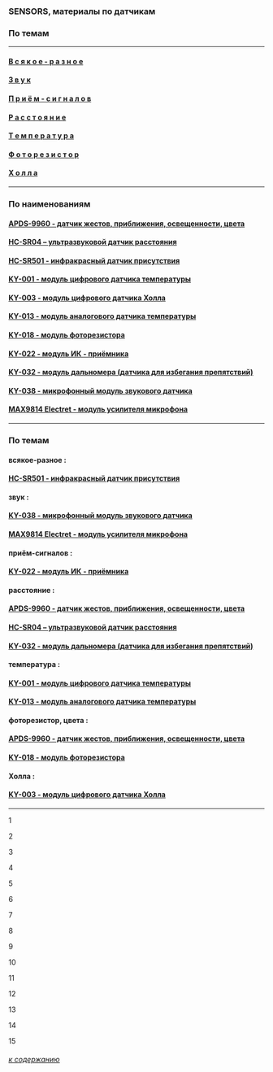 ### SENSORS, материалы по датчикам

### По темам

---

#### [В с я к о е - р а з н о е](#%D0%B2%D1%81%D1%8F%D0%BA%D0%BE%D0%B5-%D1%80%D0%B0%D0%B7%D0%BD%D0%BE%D0%B5)

#### [З в у к](#%D0%B7%D0%B2%D1%83%D0%BA)

#### [П р и ё м - с и г н а л о в](#%D0%BF%D1%80%D0%B8%D1%91%D0%BC-%D1%81%D0%B8%D0%B3%D0%BD%D0%B0%D0%BB%D0%BE%D0%B2)

#### [Р а с с т о я н и е](#%D1%80%D0%B0%D1%81%D1%81%D1%82%D0%BE%D1%8F%D0%BD%D0%B8%D0%B5)

#### [Т е м п е р а т у р а](#%D1%82%D0%B5%D0%BC%D0%BF%D0%B5%D1%80%D0%B0%D1%82%D1%83%D1%80%D0%B0)

#### [Ф о т о р е з и с т о р](#%D1%84%D0%BE%D1%82%D0%BE%D1%80%D0%B5%D0%B7%D0%B8%D1%81%D1%82%D0%BE%D1%80)

#### [Х о л л а](#%D1%85%D0%BE%D0%BB%D0%BB%D0%B0)

---

### По наименованиям

#### [APDS-9960 - датчик жестов, приближения, освещенности, цвета](apds-9960-datchik-zhestov-priblizheniya-osveshchennosti-cveta/apds-9960-datchik-zhestov-priblizheniya-osveshchennosti-cveta.md)

#### [HC-SR04 – ультразвуковой датчик расстояния](hc-sr04-ultrazvukovoj-datchik-rasstoyaniya/hc-sr04-ultrazvukovoj-datchik-rasstoyaniya.md)

#### [HC-SR501 - инфракрасный датчик присутствия](hc-sr501-infrakrasnyj-datchik-prisutstviya/hc-sr501-infrakrasnyj-datchik-prisutstviya.md)

#### [KY-001 - модуль цифрового датчика температуры](ky-001-modul-cifrovogo-datchika-temperatury/ky-001-modul-cifrovogo-datchika-temperatury.md)

#### [KY-003 - модуль цифрового датчика Холла](ky-003-modul-cifrovogo-datchika-holla/ky-003-modul-cifrovogo-datchika-holla.md)

#### [KY-013 - модуль аналогового датчика температуры](ky-013-modul-analogovogo-datchika-temperatury/ky-013-modul-analogovogo-datchika-temperatury.md)

#### [KY-018 - модуль фоторезистора](ky-018-modul-fotorezistora/ky-018-modul-fotorezistora.md)

#### [KY-022 - модуль ИК - приёмника](ky-022-modul-ik-priyomnika/ky-022-modul-ik-priyomnika.md)

#### [KY-032 - модуль дальномера (датчика для избегания препятствий)](ky-032-modul-dalnomera/ky-032-modul-dalnomera.md)

#### [KY-038 - микрофонный модуль звукового датчика](ky-038-mikrofonnyj-modul-zvukovogo-datchika/ky-038-mikrofonnyj-modul-zvukovogo-datchika.md)

#### [MAX9814 Electret - модуль усилителя микрофона](max9814-electret-modul-usilitelya-mikrofona/max9814-electret-modul-usilitelya-mikrofona.md)

---

### По темам

#### всякое-разное :

#### [HC-SR501 - инфракрасный датчик присутствия](hc-sr501-infrakrasnyj-datchik-prisutstviya/hc-sr501-infrakrasnyj-datchik-prisutstviya.md)

#### звук :

#### [KY-038 - микрофонный модуль звукового датчика](ky-038-mikrofonnyj-modul-zvukovogo-datchika/ky-038-mikrofonnyj-modul-zvukovogo-datchika.md)

#### [MAX9814 Electret - модуль усилителя микрофона](max9814-electret-modul-usilitelya-mikrofona/max9814-electret-modul-usilitelya-mikrofona.md)


#### приём-сигналов :

#### [KY-022 - модуль ИК - приёмника](ky-022-modul-ik-priyomnika/ky-022-modul-ik-priyomnika.md)

#### расстояние :

#### [APDS-9960 - датчик жестов, приближения, освещенности, цвета](apds-9960-datchik-zhestov-priblizheniya-osveshchennosti-cveta/apds-9960-datchik-zhestov-priblizheniya-osveshchennosti-cveta.md)

#### [HC-SR04 – ультразвуковой датчик расстояния](hc-sr04-ultrazvukovoj-datchik-rasstoyaniya/hc-sr04-ultrazvukovoj-datchik-rasstoyaniya.md)

#### [KY-032 - модуль дальномера (датчика для избегания препятствий)](ky-032-modul-dalnomera/ky-032-modul-dalnomera.md)

#### температура :

#### [KY-001 - модуль цифрового датчика температуры](ky-001-modul-cifrovogo-datchika-temperatury/ky-001-modul-cifrovogo-datchika-temperatury.md)

#### [KY-013 - модуль аналогового датчика температуры](ky-013-modul-analogovogo-datchika-temperatury/ky-013-modul-analogovogo-datchika-temperatury.md)

#### фоторезистор, цвета :

#### [APDS-9960 - датчик жестов, приближения, освещенности, цвета](apds-9960-datchik-zhestov-priblizheniya-osveshchennosti-cveta/apds-9960-datchik-zhestov-priblizheniya-osveshchennosti-cveta.md)

#### [KY-018 - модуль фоторезистора](ky-018-modul-fotorezistora/ky-018-modul-fotorezistora.md)

#### Холла :

#### [KY-003 - модуль цифрового датчика Холла](ky-003-modul-cifrovogo-datchika-holla/ky-003-modul-cifrovogo-datchika-holla.md)

---

1

2

3

4

5

6

7

8

9

10

11

12

13

14

15

###### [к содержанию](../README.md)

